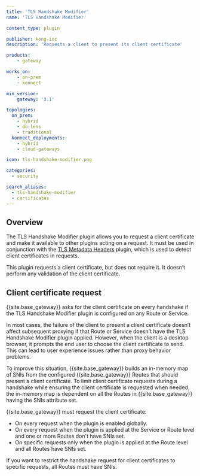 ```yaml
---
title: 'TLS Handshake Modifier'
name: 'TLS Handshake Modifier'

content_type: plugin

publisher: kong-inc
description: 'Requests a client to present its client certificate'

products:
    - gateway

works_on:
    - on-prem
    - konnect

min_version:
    gateway: '3.1'

topologies:
  on_prem:
    - hybrid
    - db-less
    - traditional
  konnect_deployments:
    - hybrid
    - cloud-gateways

icon: tls-handshake-modifier.png

categories:
  - security

search_aliases:
  - tls-handshake-modifier
  - certificates
---
```


## Overview

The TLS Handshake Modifier plugin allows you to request a client certificate and make it available to other plugins acting on a request. It must be used in conjunction with the [TLS Metadata Headers](/plugins/tls-metadata-headers/) plugin, which is used to detect client certificates in requests.

This plugin requests a client certificate, but does not require it. It doesn’t perform any validation of the client certificate.

## Client certificate request

{{site.base_gateway}} asks for the client certificate on every handshake if the TLS Handshake Modifier plugin is configured on any Route or Service.

In most cases, the failure of the client to present a client certificate doesn’t affect subsequent proxying if that Route or Service doesn't have the TLS Handshake Modifier plugin applied. However, when the client is a desktop browser, it prompts the end user to choose the client certificate to send. This can lead to user experience issues rather than proxy behavior problems.

To improve this situation, {{site.base_gateway}} builds an in-memory map of SNIs from the configured {{site.base_gateway}} Routes that should present a client certificate. To limit client certificate requests during a handshake while ensuring the client certificate is requested when needed, the in-memory map is dependent on all the Routes in {{site.base_gateway}} having the SNIs attribute set. 

{{site.base_gateway}} must request the client certificate:
* On every request when the plugin is enabled globally.
* On every request when the plugin is applied at the Service or Route level and one or more Routes don't have SNIs set.
* On specific requests only when the plugin is applied at the Route level and all Routes have SNIs set.

If you want to restrict the handshake request for client certificates to specific requests, all Routes must have SNIs.